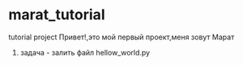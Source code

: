 # marat_tutorial
tutorial project
Привет!,это мой первый проект,меня зовут Марат

1. задача - залить файл hellow_world.py
